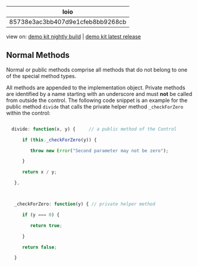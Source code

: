 <!-- loio85738e3ac3bb407d9e1cfeb8bb9268cb -->

| loio |
| -----|
| 85738e3ac3bb407d9e1cfeb8bb9268cb |

<div id="loio">

view on: [demo kit nightly build](https://openui5nightly.hana.ondemand.com/topic/85738e3ac3bb407d9e1cfeb8bb9268cb) | [demo kit latest release](https://sdk.openui5.org/topic/85738e3ac3bb407d9e1cfeb8bb9268cb)</div>

## Normal Methods

Normal or public methods comprise all methods that do not belong to one of the special method types.

All methods are appended to the implementation object. Private methods are identified by a name starting with an underscore and must **not** be called from outside the control. The following code snippet is an example for the public method `divide` that calls the private helper method `_checkForZero` within the control:

```js

  divide: function(x, y) {     // a public method of the Control

      if (this._checkForZero(y)) {

         throw new Error("Second parameter may not be zero");

      }

      return x / y;

   },



   _checkForZero: function(y) { // private helper method

      if (y === 0) {

         return true;

      }

      return false;

   }
```

